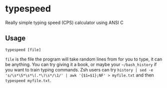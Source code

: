 # typespeed

Really simple typing speed (CPS) calculator using ANSI C

## Usage

```
typespeed [file]
```

`file` is the file the program will take random lines from for you to type, it can be anything. You can try giving it a book, or maybe your `~/bash_history` if you want to train typing commands. Zsh users can try `history | sed -e 's/\s*\S*\s*\(.*\)\s*/\1/' | awk '{$1=$1};NF' > myfile.txt` and then `typespeed myfile.txt`.
